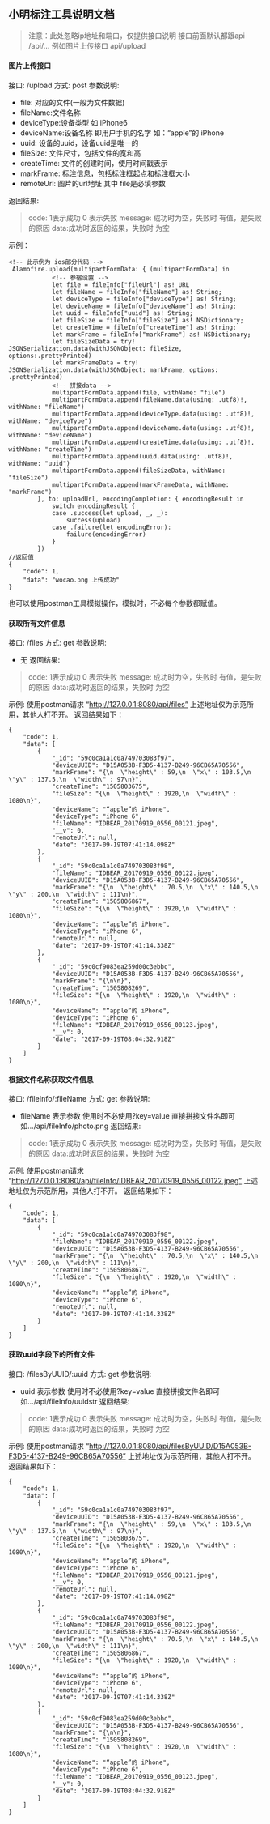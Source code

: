 ## 小明标注工具说明文档

> 注意：此处忽略ip地址和端口，仅提供接口说明
> 接口前面默认都跟api /api/... 例如图片上传接口 api/upload

#### 图片上传接口
接口: /upload
方式: post
参数说明:
-  file: 对应的文件(一般为文件数据)
-  fileName:文件名称
-  deviceType:设备类型 如 iPhone6
-  deviceName:设备名称 即用户手机的名字 如：“apple”的 iPhone
-  uuid: 设备的uuid，设备uuid是唯一的
-  fileSize: 文件尺寸，包括文件的宽和高
-  createTime: 文件的创建时间，使用时间戳表示
-  markFrame: 标注信息，包括标注框起点和标注框大小
-  remoteUrl: 图片的url地址
其中 file是必填参数

返回结果:
> 
> code: 1表示成功 0 表示失败
> message: 成功时为空，失败时 有值，是失败的原因
> data:成功时返回的结果，失败时 为空

示例：
```
<!-- 此示例为 ios部分代码 -->
 Alamofire.upload(multipartFormData: { (multipartFormData) in
            <!-- 参宿设置 -->
            let file = fileInfo["fileUrl"] as! URL
            let fileName = fileInfo["fileName"] as! String;
            let deviceType = fileInfo["deviceType"] as! String;
            let deviceName = fileInfo["deviceName"] as! String;
            let uuid = fileInfo["uuid"] as! String;
            let fileSize = fileInfo["fileSize"] as! NSDictionary;
            let createTime = fileInfo["createTime"] as! String;
            let markFrame = fileInfo["markFrame"] as! NSDictionary;
            let fileSizeData = try! JSONSerialization.data(withJSONObject: fileSize, options:.prettyPrinted)
            let markFrameData = try! JSONSerialization.data(withJSONObject: markFrame, options: .prettyPrinted)
            <!-- 拼接data -->
            multipartFormData.append(file, withName: "file")
            multipartFormData.append(fileName.data(using: .utf8)!, withName: "fileName")
            multipartFormData.append(deviceType.data(using: .utf8)!, withName: "deviceType")
            multipartFormData.append(deviceName.data(using: .utf8)!, withName: "deviceName")
            multipartFormData.append(createTime.data(using: .utf8)!, withName: "createTime")
            multipartFormData.append(uuid.data(using: .utf8)!, withName: "uuid")
            multipartFormData.append(fileSizeData, withName: "fileSize")
            multipartFormData.append(markFrameData, withName: "markFrame")
        }, to: uploadUrl, encodingCompletion: { encodingResult in
            switch encodingResult {
            case .success(let upload, _, _):
                success(upload)
            case .failure(let encodingError):
                failure(encodingError)
            }
        })
//返回值
{
    "code": 1,
    "data": "wocao.png 上传成功"
}
```
也可以使用postman工具模拟操作，模拟时，不必每个参数都赋值。


#### 获取所有文件信息
接口: /files
方式: get
参数说明:
- 无
返回结果:
> code: 1表示成功 0 表示失败
> message: 成功时为空，失败时 有值，是失败的原因
> data:成功时返回的结果，失败时 为空

示例:
使用postman请求 “http://127.0.0.1:8080/api/files”
上述地址仅为示范所用，其他人打不开。
返回结果如下：
```
{
    "code": 1,
    "data": [
        {
            "_id": "59c0ca1a1c0a749703083f97",
            "deviceUUID": "D15A053B-F3D5-4137-B249-96CB65A70556",
            "markFrame": "{\n  \"height\" : 59,\n  \"x\" : 103.5,\n  \"y\" : 137.5,\n  \"width\" : 97\n}",
            "createTime": "1505803675",
            "fileSize": "{\n  \"height\" : 1920,\n  \"width\" : 1080\n}",
            "deviceName": "“apple”的 iPhone",
            "deviceType": "iPhone 6",
            "fileName": "IDBEAR_20170919_0556_00121.jpeg",
            "__v": 0,
            "remoteUrl": null,
            "date": "2017-09-19T07:41:14.098Z"
        },
        {
            "_id": "59c0ca1a1c0a749703083f98",
            "fileName": "IDBEAR_20170919_0556_00122.jpeg",
            "deviceUUID": "D15A053B-F3D5-4137-B249-96CB65A70556",
            "markFrame": "{\n  \"height\" : 70.5,\n  \"x\" : 140.5,\n  \"y\" : 200,\n  \"width\" : 111\n}",
            "createTime": "1505806867",
            "fileSize": "{\n  \"height\" : 1920,\n  \"width\" : 1080\n}",
            "deviceName": "“apple”的 iPhone",
            "deviceType": "iPhone 6",
            "remoteUrl": null,
            "date": "2017-09-19T07:41:14.338Z"
        },
        {
            "_id": "59c0cf9083ea259d00c3ebbc",
            "deviceUUID": "D15A053B-F3D5-4137-B249-96CB65A70556",
            "markFrame": "{\n\n}",
            "createTime": "1505808269",
            "fileSize": "{\n  \"height\" : 1920,\n  \"width\" : 1080\n}",
            "deviceName": "“apple”的 iPhone",
            "deviceType": "iPhone 6",
            "fileName": "IDBEAR_20170919_0556_00123.jpeg",
            "__v": 0,
            "date": "2017-09-19T08:04:32.918Z"
        }
    ]
}
```

#### 根据文件名称获取文件信息
接口: /fileInfo/:fileName
方式: get
参数说明:
- fileName 表示参数 使用时不必使用?key=value 直接拼接文件名即可 如.../api/fileInfo/photo.png
返回结果:
> code: 1表示成功 0 表示失败
> message: 成功时为空，失败时 有值，是失败的原因
> data:成功时返回的结果，失败时 为空

示例:
使用postman请求 “http://127.0.0.1:8080/api/fileInfo/IDBEAR_20170919_0556_00122.jpeg”
上述地址仅为示范所用，其他人打不开。
返回结果如下：
```
{
    "code": 1,
    "data": [
        {
            "_id": "59c0ca1a1c0a749703083f98",
            "fileName": "IDBEAR_20170919_0556_00122.jpeg",
            "deviceUUID": "D15A053B-F3D5-4137-B249-96CB65A70556",
            "markFrame": "{\n  \"height\" : 70.5,\n  \"x\" : 140.5,\n  \"y\" : 200,\n  \"width\" : 111\n}",
            "createTime": "1505806867",
            "fileSize": "{\n  \"height\" : 1920,\n  \"width\" : 1080\n}",
            "deviceName": "“apple”的 iPhone",
            "deviceType": "iPhone 6",
            "remoteUrl": null,
            "date": "2017-09-19T07:41:14.338Z"
        }
    ]
}
```
#### 获取uuid字段下的所有文件
接口: /filesByUUID/:uuid
方式: get
参数说明:
- uuid 表示参数 使用时不必使用?key=value 直接拼接文件名即可 如.../api/fileInfo/uuidstr
返回结果:
> code: 1表示成功 0 表示失败
> message: 成功时为空，失败时 有值，是失败的原因
> data:成功时返回的结果，失败时 为空

示例:
使用postman请求 “http://127.0.0.1:8080/api/filesByUUID/D15A053B-F3D5-4137-B249-96CB65A70556”
上述地址仅为示范所用，其他人打不开。
返回结果如下：
```
{
    "code": 1,
    "data": [
        {
            "_id": "59c0ca1a1c0a749703083f97",
            "deviceUUID": "D15A053B-F3D5-4137-B249-96CB65A70556",
            "markFrame": "{\n  \"height\" : 59,\n  \"x\" : 103.5,\n  \"y\" : 137.5,\n  \"width\" : 97\n}",
            "createTime": "1505803675",
            "fileSize": "{\n  \"height\" : 1920,\n  \"width\" : 1080\n}",
            "deviceName": "“apple”的 iPhone",
            "deviceType": "iPhone 6",
            "fileName": "IDBEAR_20170919_0556_00121.jpeg",
            "__v": 0,
            "remoteUrl": null,
            "date": "2017-09-19T07:41:14.098Z"
        },
        {
            "_id": "59c0ca1a1c0a749703083f98",
            "fileName": "IDBEAR_20170919_0556_00122.jpeg",
            "deviceUUID": "D15A053B-F3D5-4137-B249-96CB65A70556",
            "markFrame": "{\n  \"height\" : 70.5,\n  \"x\" : 140.5,\n  \"y\" : 200,\n  \"width\" : 111\n}",
            "createTime": "1505806867",
            "fileSize": "{\n  \"height\" : 1920,\n  \"width\" : 1080\n}",
            "deviceName": "“apple”的 iPhone",
            "deviceType": "iPhone 6",
            "remoteUrl": null,
            "date": "2017-09-19T07:41:14.338Z"
        },
        {
            "_id": "59c0cf9083ea259d00c3ebbc",
            "deviceUUID": "D15A053B-F3D5-4137-B249-96CB65A70556",
            "markFrame": "{\n\n}",
            "createTime": "1505808269",
            "fileSize": "{\n  \"height\" : 1920,\n  \"width\" : 1080\n}",
            "deviceName": "“apple”的 iPhone",
            "deviceType": "iPhone 6",
            "fileName": "IDBEAR_20170919_0556_00123.jpeg",
            "__v": 0,
            "date": "2017-09-19T08:04:32.918Z"
        }
    ]
}
```